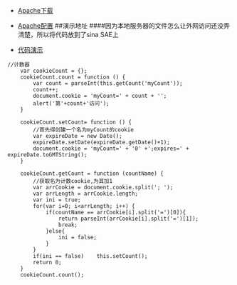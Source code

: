 
* [Apache下载](http://zhinan.sogou.com/guide/detail/?id=1610018585)

* [Apache配置](http://jingyan.baidu.com/article/acf728fd437389f8e410a35f.html)
##演示地址
####因为本地服务器的文件怎么让外网访问还没弄清楚，所以将代码放到了sina SAE上
* [代码演示](http://5.lcdmx.applinzi.com/)

```
//计数器
	var cookieCount = {}; 
	cookieCount.count = function () { 
		var count = parseInt(this.getCount('myCount')); 
		count++; 
		document.cookie = 'myCount=' + count + ''; 
		alert('第'+count+'访问'); 
	} 

	cookieCount.setCount= function () { 
		//首先得创建一个名为myCount的cookie 
		var expireDate = new Date(); 
		expireDate.setDate(expireDate.getDate()+1); 
		document.cookie = 'myCount=' + '0' +';expires=' + expireDate.toGMTString(); 
	} 
	
	cookieCount.getCount = function (countName) { 
		//获取名为计数cookie,为其加1 
		var arrCookie = document.cookie.split('; '); 
		var arrLength = arrCookie.length; 
		var ini = true; 
		for(var i=0; i<arrLength; i++) { 
			if(countName == arrCookie[i].split('=')[0]){ 
				return parseInt(arrCookie[i].split('=')[1]); 
				break; 
			}else{ 
				ini = false; 
			} 
		} 
		if(ini == false)	this.setCount(); 
		return 0; 
	} 
	cookieCount.count(); 
```
